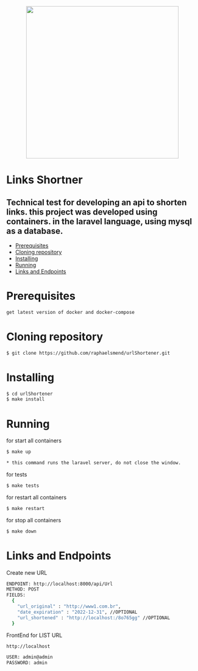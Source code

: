 <p align="center"><a href="https://laravel.com" target="_blank"><img src="https://raw.githubusercontent.com/laravel/art/master/logo-lockup/5%20SVG/2%20CMYK/1%20Full%20Color/laravel-logolockup-cmyk-red.svg" width="400"></a></p>

# Links Shortner

## Technical test for developing an api to shorten links. this project was developed using containers. in the laravel language, using mysql as a database.

<!--ts-->
* [Prerequisites](#prerequisites)
* [Cloning repository](#clonning)
* [Installing](#installing)
* [Running](#running)
* [Links and Endpoints](#endpoits)
<!--te-->

Prerequisites
============

```bash
get latest version of docker and docker-compose
```

Cloning repository
============

```bash
$ git clone https://github.com/raphaelsmend/urlShortener.git
```
Installing
============

```bash
$ cd urlShortener
$ make install
```
Running
============
for start all containers
```bash
$ make up

* this command runs the laravel server, do not close the window.
```

for tests
```bash
$ make tests
```

for restart all containers
```bash
$ make restart
```

for stop all containers
```bash
$ make down
```

Links and Endpoints
============

Create new URL
```bash
ENDPOINT: http://localhost:8000/api/Url
METHOD: POST
FIELDS:
  {
    "url_original" : "http://www1.com.br",
	"date_expiration" : "2022-12-31", //OPTIONAL
	"url_shortened" : "http://localhost:/8o765gg" //OPTIONAL
  }
```

FrontEnd for LIST URL
```bash
http://localhost

USER: admin@admin
PASSWORD: admin
```